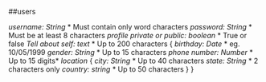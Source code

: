 <!-- You're building an application that requires user login. Once logged in the user has a bunch of profile information and preference settings available to them. They will need to be able set their birthday, gender, phone number and location (city, state, country). They should be able to provide text to tell about themselves. They also should be able to enable and disable visibility of their birthday, gender, phone number and location. -->

##users

*username: String*
    * Must contain only word characters
*password: String*
    * Must be at least 8 characters
*profile*
  *private or public: boolean*
    * True or false
  *Tell about self: text*
    * Up to 200 characters
  {
    *birthday: Date*
      * eg. 10/05/1999
    *gender: String*
      * Up to 15 characters
    *phone number: Number*
      * Up to 15 digits*
    *location*
      {
        *city: String*
          * Up to 40 characters
        *state: String*
          * 2 characters only
        *country: string*
          * Up to 50 characters
      }
  }
